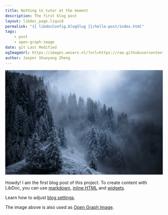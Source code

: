 ```yaml
---
title: Nothing to tutor at the moment
description: The first blog post
layout: libdoc_page.liquid
permalink: "{{ libdocConfig.blogSlug }}/hello-post/index.html"
tags:
    - post
    - open-graph-image
date: git Last Modified
ogImageUrl: https://images.weserv.nl/?url=https://raw.githubusercontent.com/olivier3lanc/photographies/refs/heads/master/assets/paysages/hiver/foret_sapins_hiver_col_pre_img_4917_size_2560x1706.webp&w=1200&h=600&fit=cover&q=30&output=webp
author: Jasper Shuoyang Zheng
---
```

![markdown image example](https://raw.githubusercontent.com/olivier3lanc/photographies/refs/heads/master/assets/paysages/hiver/foret_sapins_hiver_col_pre_img_4917_size_2560x1706.webp)

Howdy! I am the first blog post of this project. To create content with LibDoc, you can use [markdown](https://eleventy-libdoc.netlify.app/creating-content/markdown/), [inline HTML](https://eleventy-libdoc.netlify.app/creating-content/inline-html/) and [widgets](https://eleventy-libdoc.netlify.app/creating-content/widgets/).

Learn how to adjust [blog settings](https://eleventy-libdoc.netlify.app/creating-content/blogging/).

The image above is also used as [Open Graph Image](https://eleventy-libdoc.netlify.app/tags/open-graph-image/).